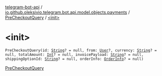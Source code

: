 [telegram-bot-api](../../index.md) / [io.github.oleksivio.telegram.bot.api.model.objects.payments](../index.md) / [PreCheckoutQuery](index.md) / [&lt;init&gt;](./-init-.md)

# &lt;init&gt;

`PreCheckoutQuery(id: `[`String`](https://kotlinlang.org/api/latest/jvm/stdlib/kotlin/-string/index.html)`? = null, from: `[`User`](../../io.github.oleksivio.telegram.bot.api.model.objects.std/-user/index.md)`?, currency: `[`String`](https://kotlinlang.org/api/latest/jvm/stdlib/kotlin/-string/index.html)`? = null, totalAmount: `[`Int`](https://kotlinlang.org/api/latest/jvm/stdlib/kotlin/-int/index.html)`? = null, invoicePayload: `[`String`](https://kotlinlang.org/api/latest/jvm/stdlib/kotlin/-string/index.html)`? = null, shippingOptionId: `[`String`](https://kotlinlang.org/api/latest/jvm/stdlib/kotlin/-string/index.html)`? = null, orderInfo: `[`OrderInfo`](../-order-info/index.md)`? = null)`

[PreCheckoutQuery](https://core.telegram.org/bots/api/#precheckoutquery)


